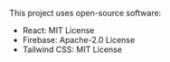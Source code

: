 This project uses open-source software:
- React: MIT License
- Firebase: Apache-2.0 License
- Tailwind CSS: MIT License